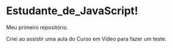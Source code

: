 # Estudante_de_JavaScript!
 Meu primeiro repositório.

 Criei ao assistir uma aula do Curso em Vídeo para fazer um teste.
